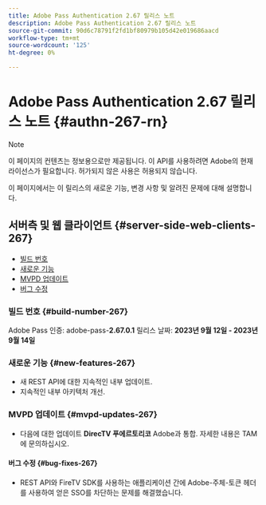 ```yaml
---
title: Adobe Pass Authentication 2.67 릴리스 노트
description: Adobe Pass Authentication 2.67 릴리스 노트
source-git-commit: 90d6c78791f2fd1bf80979b105d42e019686aacd
workflow-type: tm+mt
source-wordcount: '125'
ht-degree: 0%

---
```


# Adobe Pass Authentication 2.67 릴리스 노트 {#authn-267-rn}

>[!NOTE]
>
>이 페이지의 컨텐츠는 정보용으로만 제공됩니다. 이 API를 사용하려면 Adobe의 현재 라이선스가 필요합니다. 허가되지 않은 사용은 허용되지 않습니다.

이 페이지에서는 이 릴리스의 새로운 기능, 변경 사항 및 알려진 문제에 대해 설명합니다.

## 서버측 및 웹 클라이언트 {#server-side-web-clients-267}

* [빌드 번호](#build-number-267)
* [새로운 기능](#new-features-267)
* [MVPD 업데이트](#mvpd-updates-267)
* [버그 수정](#bug-fixes-267)

### 빌드 번호 {#build-number-267}

Adobe Pass 인증: adobe-pass-**2.67.0.1**
릴리스 날짜: **2023년 9월 12일 - 2023년 9월 14일**

### 새로운 기능 {#new-features-267}

* 새 REST API에 대한 지속적인 내부 업데이트.
* 지속적인 내부 아키텍처 개선.

### MVPD 업데이트 {#mvpd-updates-267}

* 다음에 대한 업데이트 **DirecTV 푸에르토리코** Adobe과 통합. 자세한 내용은 TAM에 문의하십시오.

#### 버그 수정 {#bug-fixes-267}

* REST API와 FireTV SDK를 사용하는 애플리케이션 간에 Adobe-주체-토큰 헤더를 사용하여 얻은 SSO를 차단하는 문제를 해결했습니다.
